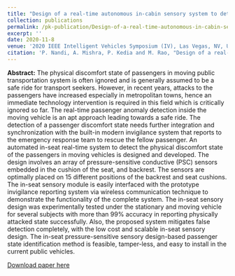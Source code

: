 ```yaml
---
title: "Design of a real-time autonomous in-cabin sensory system to detect passenger anomaly"
collection: publications
permalink: /pk-publication/Design-of-a-real-time-autonomous-in-cabin-sensory-system-to-detect-passenger-anomaly
excerpt: ''
date: 2020-11-8
venue: '2020 IEEE Intelligent Vehicles Symposium (IV), Las Vegas, NV, USA, 2020'
citation: 'P. Nandi, A. Mishra, P. Kedia and M. Rao, "Design of a real-time autonomous in-cabin sensory system to detect passenger anomaly," 2020 IEEE Intelligent Vehicles Symposium (IV), Las Vegas, NV, USA, 2020, pp. 202-206, doi: 10.1109/IV47402.2020.9304666.'
---
```


**Abstract:** The physical discomfort state of passengers in moving public transportation system is often ignored and is generally assumed to be a  safe   ride for transport seekers.  However, in recent years, attacks to the passengers have increased especially in   metropolitan towns, hence an immediate technology intervention is required in this field which is critically ignored so far.  The real-time passenger anomaly detection inside the moving vehicle is an apt approach leading towards a safe ride.  The detection of a passenger discomfort state needs further integration and synchronization with the built-in modern invigilance system that reports to the emergency response team to rescue the fellow passenger. An automated in-seat real-time system to detect the physical discomfort state of the passengers in moving vehicles is designed and developed. The design involves an array of pressure-sensitive conductive (PSC) sensors embedded in the cushion of the seat, and backrest. The sensors are optimally placed on 15 different positions of the backrest and seat cushions. The in-seat sensory module is easily interfaced with the prototype invigilance reporting system via wireless communication technique to demonstrate the functionality of the complete system. The in-seat sensory design was experimentally tested under the stationary and moving vehicle for several subjects with more than 99\% accuracy in reporting physically attacked state successfully.  Also, the proposed system mitigates false detection completely, with the low cost and scalable in-seat sensory design.  The in-seat pressure-sensitive sensory design-based passenger state identification method is feasible, tamper-less, and easy to install in the current public vehicles. 


[Download paper here](https://ieeexplore.ieee.org/abstract/document/9304666)

